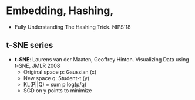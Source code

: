 # Embedding, Hashing, 

- Fully Understanding The Hashing Trick. NIPS'18

## t-SNE series
- **t-SNE**: Laurens van der Maaten, Geoffrey Hinton. Visualizing Data using t-SNE, JMLR 2008
	- Original space p: Gaussian (x)
	- New space q: Student-t (y)
	- KL(P||Q) = sum p log(p/q)
	- SGD on y points to minimize
